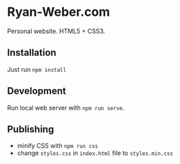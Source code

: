 # Ryan-Weber.com

Personal website. HTML5 + CSS3.


## Installation

Just run `npm install`


## Development

Run local web server with `npm run serve`.


## Publishing

- minify CSS with `npm run css`
- change `styles.css` in `index.html` file to `styles.min.css`
